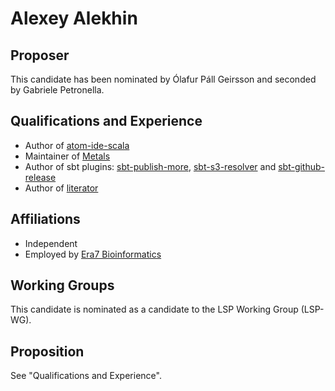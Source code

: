 # Alexey Alekhin

## Proposer

This candidate has been nominated by Ólafur Páll Geirsson and seconded by
Gabriele Petronella.

## Qualifications and Experience

- Author of [atom-ide-scala](https://github.com/laughedelic/atom-ide-scala)
- Maintainer of [Metals](https://github.com/scalameta/metals)
- Author of sbt plugins:
  [sbt-publish-more](https://github.com/laughedelic/sbt-publish-more),
  [sbt-s3-resolver](https://github.com/ohnosequences/sbt-s3-resolver) and
  [sbt-github-release](https://github.com/ohnosequences/sbt-github-release)
- Author of [literator](https://github.com/laughedelic/literator)

## Affiliations

- Independent
- Employed by [Era7 Bioinformatics](https://era7bioinformatics.com)

## Working Groups

This candidate is nominated as a candidate to the LSP Working Group (LSP-WG).

## Proposition


See "Qualifications and Experience".

